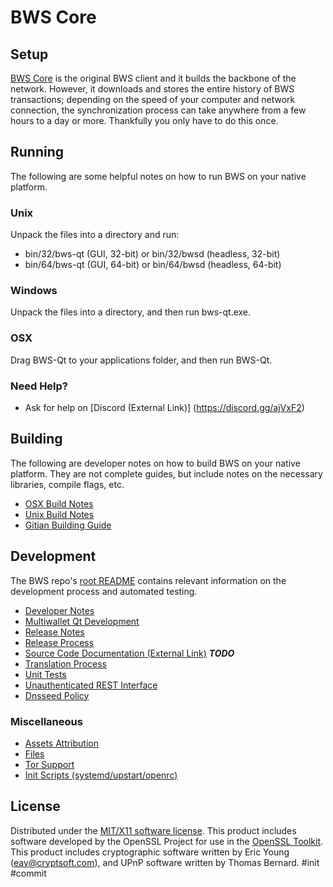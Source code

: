 BWS Core
=====================

Setup
---------------------
[BWS Core](http://github.com/bws/bws/releases) is the original BWS client and it builds the backbone of the network. However, it downloads and stores the entire history of BWS transactions; depending on the speed of your computer and network connection, the synchronization process can take anywhere from a few hours to a day or more. Thankfully you only have to do this once.

Running
---------------------
The following are some helpful notes on how to run BWS on your native platform.

### Unix

Unpack the files into a directory and run:

- bin/32/bws-qt (GUI, 32-bit) or bin/32/bwsd (headless, 32-bit)
- bin/64/bws-qt (GUI, 64-bit) or bin/64/bwsd (headless, 64-bit)

### Windows

Unpack the files into a directory, and then run bws-qt.exe.

### OSX

Drag BWS-Qt to your applications folder, and then run BWS-Qt.

### Need Help?

* Ask for help on [Discord (External Link)] (https://discord.gg/ajVxF2)

Building
---------------------
The following are developer notes on how to build BWS on your native platform. They are not complete guides, but include notes on the necessary libraries, compile flags, etc.

- [OSX Build Notes](build-osx.md)
- [Unix Build Notes](build-unix.md)
- [Gitian Building Guide](gitian-building.md)

Development
---------------------
The BWS repo's [root README](https://github.com/bws/bws/blob/master/README.md) contains relevant information on the development process and automated testing.

- [Developer Notes](developer-notes.md)
- [Multiwallet Qt Development](multiwallet-qt.md)
- [Release Notes](release-notes.md)
- [Release Process](release-process.md)
- [Source Code Documentation (External Link)](https://dev.visucore.com/bitcoin/doxygen/) ***TODO***
- [Translation Process](translation_process.md)
- [Unit Tests](unit-tests.md)
- [Unauthenticated REST Interface](REST-interface.md)
- [Dnsseed Policy](dnsseed-policy.md)

### Miscellaneous
- [Assets Attribution](assets-attribution.md)
- [Files](files.md)
- [Tor Support](tor.md)
- [Init Scripts (systemd/upstart/openrc)](init.md)

License
---------------------
Distributed under the [MIT/X11 software license](http://www.opensource.org/licenses/mit-license.php).
This product includes software developed by the OpenSSL Project for use in the [OpenSSL Toolkit](https://www.openssl.org/). This product includes
cryptographic software written by Eric Young ([eay@cryptsoft.com](mailto:eay@cryptsoft.com)), and UPnP software written by Thomas Bernard.
 #init #commit